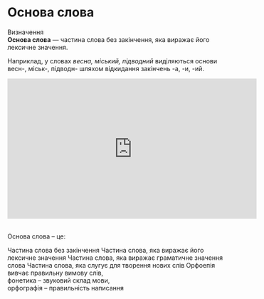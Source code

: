 # Основа слова

<div class="space">
<div class="eoz-wrap">
<span class="eoz">Визначення</span>
<div class="eoz-text">
<b>Основа слова</b> — частина слова без закiнчення, яка виражає його лексичне значення.
</div>
</div>
</div>



Наприклад, у словах <i>весна, мiський, пiдводний</i> видiляються основи <span class="p1">весн-, мiськ-, пiдводн-</span> шляхом вiдкидання закiнчень <span class="p1">-а, -и, -ий</span>.

<div class="fluidMedia">
<iframe align="center" width="560" height="315" src="https://www.youtube.com/embed/LHKlHLhF6w8" frameborder="0" allowfullscreen></iframe>
</div>
<div class="popup">
</div>


<br>
<quiz correctLabel="correct" incorrectLabel="incorrect" checkLabel="check">
    <question text="">
        <p>Основа слова – це:</p>
        <answer correct>Частина слова без закінчення</answer>
        <answer>Частина слова, яка виражає його лексичне значення</answer>
        <answer>Частина слова, яка виражає граматичне значення слова</answer>
        <answer>Частина слова, яка слугує для творення нових слів</answer>
        <explanation>
        Орфоепія вивчає правильну вимову слів,<br>фонетика – звуковий склад мови,<br>орфографія – правильність написання
        </explanation>
    </question>
</quiz>
